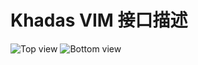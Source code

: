 # Khadas VIM 接口描述


![Top view](/images/vim/vim_interfaces_top.png)
![Bottom view](/images/vim/vim_interfaces_bot.png)
